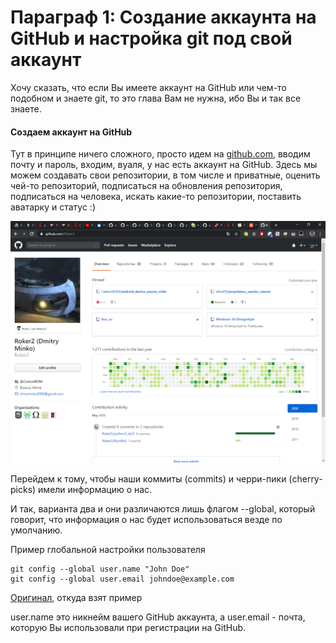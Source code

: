# Параграф 1: Создание аккаунта на GitHub и настройка git под свой аккаунт

Хочу сказать, что если Вы имеете аккаунт на GitHub или чем-то подобном и знаете git, то это глава Вам не нужна, ибо Вы и так все знаете.

#### Создаем аккаунт на GitHub

Тут в принципе ничего сложного, просто идем на [github.com](https://github.com/), вводим почту и пароль, входим, вуаля, у нас есть аккаунт на GitHub. Здесь мы можем создавать свои репозитории, в том числе и приватные, оценить чей-то репозиторий, подписаться на обновления репозитория, подписаться на человека, искать какие-то репозитории, поставить аватарку и статус :)

![image-20200502220653020](images\1.png)

Перейдем к тому, чтобы наши коммиты (commits) и черри-пики (cherry-picks) имели информацию о нас.

И так, варианта два и они различаются лишь флагом --global, который говорит, что информация о нас будет использоваться везде по умолчанию.

Пример глобальной настройки пользователя

```git
git config --global user.name "John Doe"
git config --global user.email johndoe@example.com
```

[Оригинал]([https://git-scm.com/book/ru/v2/%D0%92%D0%B2%D0%B5%D0%B4%D0%B5%D0%BD%D0%B8%D0%B5-%D0%9F%D0%B5%D1%80%D0%B2%D0%BE%D0%BD%D0%B0%D1%87%D0%B0%D0%BB%D1%8C%D0%BD%D0%B0%D1%8F-%D0%BD%D0%B0%D1%81%D1%82%D1%80%D0%BE%D0%B9%D0%BA%D0%B0-Git](https://git-scm.com/book/ru/v2/Введение-Первоначальная-настройка-Git)), откуда взят пример

user.name это никнейм вашего GitHub аккаунта, а user.email - почта, которую Вы использовали при регистрации на GitHub.
